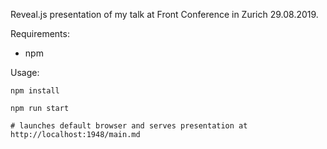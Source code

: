 Reveal.js presentation of my talk at Front Conference in Zurich 29.08.2019.

Requirements:

* npm

Usage:

```
npm install

npm run start

# launches default browser and serves presentation at http://localhost:1948/main.md
```